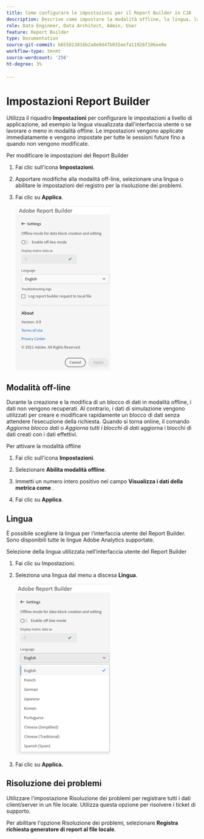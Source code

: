 ```yaml
---
title: Come configurare le impostazioni per il Report Builder in CJA
description: Descrive come impostare la modalità offline, la lingua, la data e le impostazioni di risoluzione dei problemi.
role: Data Engineer, Data Architect, Admin, User
feature: Report Builder
type: Documentation
source-git-commit: b655813816b2a8e0d47b035eefa11926f106ee0e
workflow-type: tm+mt
source-wordcount: '256'
ht-degree: 3%

---
```



# Impostazioni Report Builder

Utilizza il riquadro **Impostazioni** per configurare le impostazioni a livello di applicazione, ad esempio la lingua visualizzata dall&#39;interfaccia utente o se lavorare o meno in modalità offline. Le impostazioni vengono applicate immediatamente e vengono impostate per tutte le sessioni future fino a quando non vengono modificate.

Per modificare le impostazioni del Report Builder

1. Fai clic sull&#39;icona **Impostazioni**.

1. Apportare modifiche alla modalità off-line, selezionare una lingua o abilitare le impostazioni del registro per la risoluzione dei problemi.

1. Fai clic su **Applica**.

   ![](./assets/image38.png)

## Modalità off-line

Durante la creazione e la modifica di un blocco di dati in modalità offline, i dati non vengono recuperati. Al contrario, i dati di simulazione vengono utilizzati per creare e modificare rapidamente un blocco di dati senza attendere l’esecuzione della richiesta. Quando si torna online, il comando *Aggiorna blocco dati* o *Aggiorna tutti i blocchi di dati* aggiorna i blocchi di dati creati con i dati effettivi.

Per attivare la modalità offline

1. Fai clic sull&#39;icona **Impostazioni**.

1. Selezionare **Abilita modalità offline**.

1. Immetti un numero intero positivo nel campo **Visualizza i dati della metrica come** .

1. Fai clic su **Applica**.

## Lingua

È possibile scegliere la lingua per l’interfaccia utente del Report Builder. Sono disponibili tutte le lingue Adobe Analytics supportate.

Selezione della lingua utilizzata nell’interfaccia utente del Report Builder

1. Fai clic su Impostazioni.

1. Seleziona una lingua dal menu a discesa **Lingua**.

   ![](./assets/image39.png)

1. Fai clic su **Applica.**

## Risoluzione dei problemi

Utilizzare l&#39;impostazione Risoluzione dei problemi per registrare tutti i dati client/server in un file locale. Utilizza questa opzione per risolvere i ticket di supporto.

Per abilitare l&#39;opzione Risoluzione dei problemi, selezionare **Registra richiesta generatore di report al file locale**.
